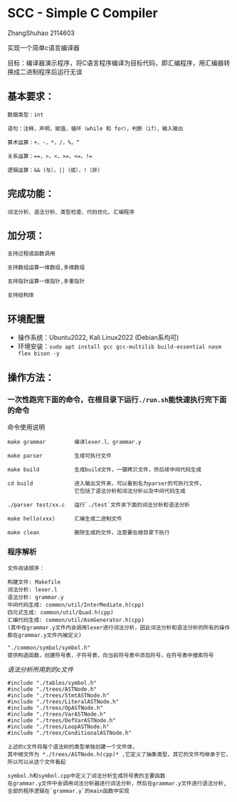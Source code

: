 # SCC - Simple C Compiler
ZhangShuhao 2114603

实现一个简单c语言编译器

目标：编译器演示程序，将C语言程序编译为目标代码，即汇编程序，用汇编器转换成二进制程序后运行无误

## 基本要求：

    数据类型：int
    
    语句：注释，声明，赋值，循环（while 和 for），判断（if），输入输出 
    
    算术运算：+，-，*，/，%，^ 
    
    关系运算：==，>，<，>=，<=，!=
    
    逻辑运算：&&（与），||（或），!（非）


## 完成功能：

    词法分析、语法分析、类型检查、代码优化、汇编程序

## 加分项：

    支持过程或函数调用
    
    支持数组运算一维数组,多维数组
    
    支持指针运算一维指针,多重指针
    
    支持结构体

## 环境配置

* 操作系统：Ubuntu2022, Kali Linux2022 (Debian系均可)
* 环境安装：`sudo apt install gcc gcc-multilib build-essential nasm flex bison -y`

## 操作方法：

### 一次性跑完下面的命令，在根目录下运行`./run.sh`能快速执行完下面的命令

命令使用说明

    make grammar         编译lexer.l、grammar.y
    
    make parser          生成可执行文件
    
    make build           生成build文件，一键拷贝文件，供后续中间代码生成
    
    cd build             进入输出文件夹，可以看到名为parser的可执行文件，
                         它包括了语法分析和词法分析以及中间代码生成
    
    ./parser test/xx.c   运行`./test`文件夹下面的词法分析和语法分析
    
    make hello(xxx)      汇编生成二进制文件
    
    make clean           删除生成的文件，注意要在根目录下执行

### 程序解析

    文件阅读顺序：
    
    构建文件: Makefile
    词法分析: lexer.l
    语法分析: grammar.y
    中间代码生成: common/util/InterMediate.h(cpp)
    四元式生成: common/util/Quad.h(cpp)
    汇编代码生成: common/util/AsmGenerator.h(cpp)
    (其中在grammar.y文件内会调用lexer进行词法分析，因此词法分析和语法分析的所有的操作都在grammar.y文件内被定义)

```
"./common/symbol/symbol.h"
提供构造函数，创建符号表，子符号表，向当前符号表中添加符号，在符号表中搜索符号
```

*语法分析所用到的c文件*

``` 
#include "./tables/symbol.h"
#include "./trees/ASTNode.h"
#include "./trees/StmtASTNode.h"
#include "./trees/LiteralASTNode.h"
#include "./trees/OpASTNode.h"
#include "./trees/VarASTNode.h"
#include "./trees/DefVarASTNode.h"
#include "./trees/LoopASTNode.h"
#include "./trees/ConditionalASTNode.h"
```

```
上述的c文件将每个语法树的类型单独创建一个文件体，  
其中根文件为 *./trees/ASTNode.h(cpp)* ,它定义了抽象类型，其它的文件均继承于它，所以可以从这个文件看起
```

    symbol.h和symbol.cpp中定义了词法分析生成符号表的主要函数
    在grammar.y文件中会调用词法分析器进行词法分析，然后在grammar.y文件进行语法分析,全部的程序逻辑在`grammar.y`的main函数中实现
